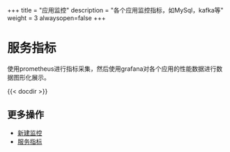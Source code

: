+++
title = "应用监控"
description = "各个应用监控指标，如MySql，kafka等"
weight = 3
alwaysopen=false
+++
# 服务指标

使用prometheus进行指标采集，然后使用grafana对各个应用的性能数据进行数据图形化展示。

{{< docdir >}}

## 更多操作
- [新建监控](../newtemplate)
- [服务指标](../basic-monitoring)